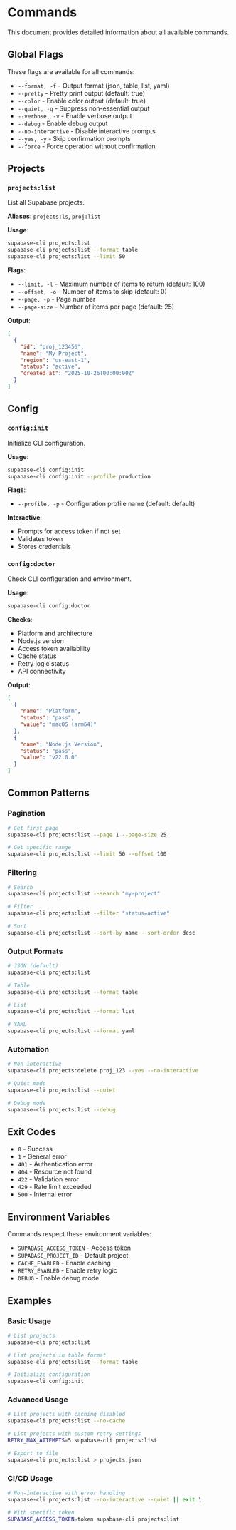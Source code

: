 # Commands

This document provides detailed information about all available commands.

## Global Flags

These flags are available for all commands:

- `--format, -f` - Output format (json, table, list, yaml)
- `--pretty` - Pretty print output (default: true)
- `--color` - Enable color output (default: true)
- `--quiet, -q` - Suppress non-essential output
- `--verbose, -v` - Enable verbose output
- `--debug` - Enable debug output
- `--no-interactive` - Disable interactive prompts
- `--yes, -y` - Skip confirmation prompts
- `--force` - Force operation without confirmation

## Projects

### `projects:list`

List all Supabase projects.

**Aliases**: `projects:ls`, `proj:list`

**Usage**:
```bash
supabase-cli projects:list
supabase-cli projects:list --format table
supabase-cli projects:list --limit 50
```

**Flags**:
- `--limit, -l` - Maximum number of items to return (default: 100)
- `--offset, -o` - Number of items to skip (default: 0)
- `--page, -p` - Page number
- `--page-size` - Number of items per page (default: 25)

**Output**:
```json
[
  {
    "id": "proj_123456",
    "name": "My Project",
    "region": "us-east-1",
    "status": "active",
    "created_at": "2025-10-26T00:00:00Z"
  }
]
```

## Config

### `config:init`

Initialize CLI configuration.

**Usage**:
```bash
supabase-cli config:init
supabase-cli config:init --profile production
```

**Flags**:
- `--profile, -p` - Configuration profile name (default: default)

**Interactive**:
- Prompts for access token if not set
- Validates token
- Stores credentials

### `config:doctor`

Check CLI configuration and environment.

**Usage**:
```bash
supabase-cli config:doctor
```

**Checks**:
- Platform and architecture
- Node.js version
- Access token availability
- Cache status
- Retry logic status
- API connectivity

**Output**:
```json
[
  {
    "name": "Platform",
    "status": "pass",
    "value": "macOS (arm64)"
  },
  {
    "name": "Node.js Version",
    "status": "pass",
    "value": "v22.0.0"
  }
]
```

## Common Patterns

### Pagination

```bash
# Get first page
supabase-cli projects:list --page 1 --page-size 25

# Get specific range
supabase-cli projects:list --limit 50 --offset 100
```

### Filtering

```bash
# Search
supabase-cli projects:list --search "my-project"

# Filter
supabase-cli projects:list --filter "status=active"

# Sort
supabase-cli projects:list --sort-by name --sort-order desc
```

### Output Formats

```bash
# JSON (default)
supabase-cli projects:list

# Table
supabase-cli projects:list --format table

# List
supabase-cli projects:list --format list

# YAML
supabase-cli projects:list --format yaml
```

### Automation

```bash
# Non-interactive
supabase-cli projects:delete proj_123 --yes --no-interactive

# Quiet mode
supabase-cli projects:list --quiet

# Debug mode
supabase-cli projects:list --debug
```

## Exit Codes

- `0` - Success
- `1` - General error
- `401` - Authentication error
- `404` - Resource not found
- `422` - Validation error
- `429` - Rate limit exceeded
- `500` - Internal error

## Environment Variables

Commands respect these environment variables:

- `SUPABASE_ACCESS_TOKEN` - Access token
- `SUPABASE_PROJECT_ID` - Default project
- `CACHE_ENABLED` - Enable caching
- `RETRY_ENABLED` - Enable retry logic
- `DEBUG` - Enable debug mode

## Examples

### Basic Usage

```bash
# List projects
supabase-cli projects:list

# List projects in table format
supabase-cli projects:list --format table

# Initialize configuration
supabase-cli config:init
```

### Advanced Usage

```bash
# List projects with caching disabled
supabase-cli projects:list --no-cache

# List projects with custom retry settings
RETRY_MAX_ATTEMPTS=5 supabase-cli projects:list

# Export to file
supabase-cli projects:list > projects.json
```

### CI/CD Usage

```bash
# Non-interactive with error handling
supabase-cli projects:list --no-interactive --quiet || exit 1

# With specific token
SUPABASE_ACCESS_TOKEN=token supabase-cli projects:list
```
